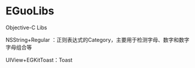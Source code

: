 # EGuoLibs
Objective-C Libs

NSString+Regular ：正则表达式的Category，主要用于检测字母、数字和数字字母组合等

UIView+EGKitToast：Toast
